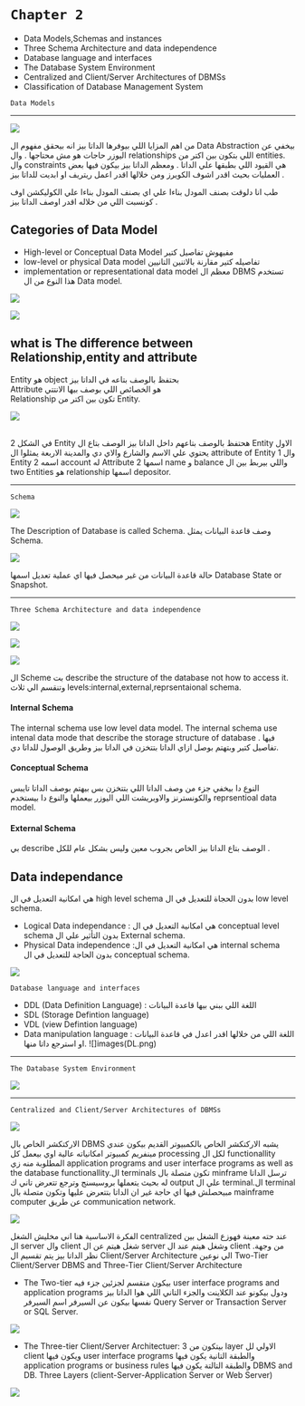 # `Chapter 2`
  - Data Models,Schemas and instances
  - Three Schema Architecture and data independence 
  - Database language and interfaces
  - The Database System Environment
  - Centralized and Client/Server Architectures of DBMSs
  - Classification of Database Management System

`Data Models`
<hr>
  
![](DM.png)

من اهم المزايا اللي بيوفرها الداتا بيز انه بيحقق مفهوم ال Data Abstraction بيخفي عن اليوزر حاجات هو مش محتاجها .
وال relationships اللي بتكون بين اكتر من entities.
وال constraints هي القيود اللي بطبقها علي الداتا .
ومعظم الداتا بيز بيكون فيها بعض العمليات بحيث اقدر اشوف الكويرز ومن خلالها اقدر اعمل ريتريف او ابديت للداتا بيز .


طب انا دلوقت بصنف المودل بناءا علي اي بصنف المودل بناءا علي الكوليكشن اوف كونسبت اللي من خلاله اقدر اوصف الداتا بيز .
## Categories of Data Model
  - High-level  or Conceptual Data Model مفيهوش تفاصيل كتير 
  - low-level or physical Data model تفاصيله كتير مقارنة بالاتنين التانيين
  - implementation or representational data model معظم ال DBMS تستخدم هذا النوع من ال Data model. 

![](images\CDM.png)


![](images\LL.png)

## what is The difference between Relationship,entity and attribute

Entity هو object بحتفظ بالوصف بتاعه في الداتا بيز
<br>
Attribute هو الخصائص اللي بوصف بيها الانتتي 
<br>
Relationship تكون بين اكتر من Entity.


![](images\REA.png)

<br>
في الشكل 2 Entity هحتفظ بالوصف بتاعهم داخل الداتا بيز الوصف بتاع ال Entity الاول يحتوي علي الاسم والشارع والاي دي والمدينة الاربعة يمثلوا ال attribute of Entity 1 
وال Entity 2 اسمه account له   Attribute 2 اسمها name و balance واللي بيربط بين ال two Entities هو relationship اسمها depositor.

<hr>

`Schema`

![](images\S.png)

The Description of Database is called Schema.
وصف قاعدة البيانات يمثل Schema.

![](images\DS.png)

حالة قاعدة البيانات من غير ميحصل فيها اي عملية تعديل اسمها Database State or Snapshot.

<hr>


`Three Schema Architecture and data independence`

![](images\IL.png)

![](images\CL.png)

![](images\EL.png)

ال Scheme بت describe  the structure of the database not how to access it. وتنقسم الي ثلاث levels:internal,external,reprsentaional schema.

#### Internal Schema
The internal schema use low level data model.
The internal schema use intenal data mode that describe the storage structure of database .
فيها تفاصيل كتير وبتهتم بوصل ازاي الداتا بتتخزن في الداتا بيز وطريق الوصول للداتا دي.

#### Conceptual Schema
النوع دا بيخفي جزء من وصف الداتا اللي بتتخزن بس بيهتم بوصف الداتا تايبس والكونسترنز والاوبريشت اللي اليوزر بيعملها والنوع دا بيستخدم reprsentioal data model.
#### External Schema 
بي describe الوصف بتاع الداتا بيز الخاص بجروب معين  وليس بشكل عام للكل .



## Data independance
هي امكانية التعديل في ال high level schema بدون الحجاة للتعديل في ال low level schema.
   * Logical Data independance
    : هي امكانية التعديل في ال conceptual level schema بدون التأثير علي ال External schema.
   * Physical Data independence
   :هي امكانية التعديل في ال internal schema بدون الحاجة للتعديل في ال conceptual schema.

![](images\DI.png)


`Database language and interfaces`
  * DDL  (Data Definition Language) : اللغة اللي ببني بيها قاعدة البيانات
  * SDL (Storage Defintion language)
  * VDL (view Defintion language)
  * Data manipulation language : اللغة اللي من خلالها اقدر اعدل في قاعدة البيانات او استرجع داتا منها.
![]images\(DL.png)

<hr>

`The Database System Environment`

![](images\DSE.png)


<hr>


`Centralized and Client/Server Architectures of DBMSs`

![](images\CDBA.png)

الاركتكشر الخاص بال DBMS يشبه الاركتكشر الخاص بالكمبيوتر القديم بيكون عندي مينفريم كمبيوتر امكانياته عالية اوي بيعمل كل processing لكل ال functionallity المطلوبة منه زي application programs and user interface programs as well as the database functionallity.ال terminals تكون متصلة بال minframe ترسل الداتا له بحيث يتعملها بروسيسنج وترجع تتعرض تاني ك output علي ال terminal.ال terminal مبيحصلش فيها اي حاجة غير ان الداتا بتتعرض عليها وتكون متصلة بال mainframe computer عن طريق communication network.

![](images\CSA.png)

الفكرة الاساسية هنا اني مخليش الشغل centralized عند حته معينة فهوزع الشغل بين ال server وال client شغل هيتم عن ال server وشغل هيتم عند ال client .من وجهة نظر الداتا بيز يتم تقسيم ال Client/Server Architecture الي نوعين 
Two-Tier Client/Server DBMS and Three-Tier  Client/Server Architecture
* The Two-tier 
بيكون متقسم لجزئين جزء فيه user interface programs and application programs ودول بيكونو عند الكلاينت والجزء التاني اللي هوا الداتا بيز نفسها بيكون عن السيرفر اسم السيرفر Query Server or Transaction Server or SQL Server.

![](images\CS.png)

* The Three-tier Client/Server Architectuer:
بيتكون من 3 layer الاولي لل client ويكون فيها user interface programs والطبقة التانية يكون فيها application programs or business rules والطبقة التالتة يكون فيها DBMS and DB.
Three Layers (client-Server-Application Server or Web Server)

![](images\TT.png)